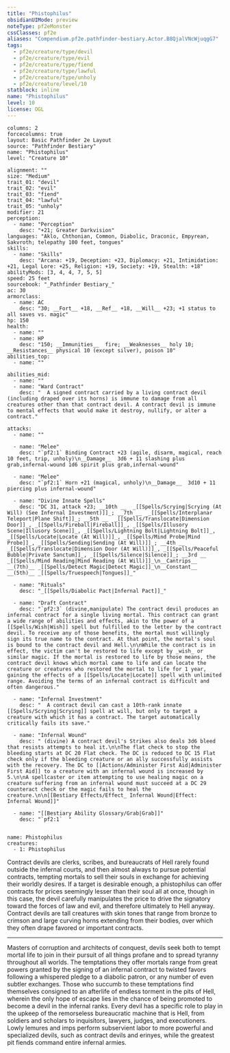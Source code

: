 ```yaml
---
title: "Phistophilus"
obsidianUIMode: preview
noteType: pf2eMonster
cssClasses: pf2e
aliases: "Compendium.pf2e.pathfinder-bestiary.Actor.B8QjalVNcWjuqgG7" 
tags:
  - pf2e/creature/type/devil
  - pf2e/creature/type/evil
  - pf2e/creature/type/fiend
  - pf2e/creature/type/lawful
  - pf2e/creature/type/unholy
  - pf2e/creature/level/10
statblock: inline
name: "Phistophilus"
level: 10
license: OGL
---
```


```statblock
columns: 2
forcecolumns: true
layout: Basic Pathfinder 2e Layout
source: "Pathfinder Bestiary"
name: "Phistophilus"
level: "Creature 10"

alignment: ""
size: "Medium"
trait_01: "devil"
trait_02: "evil"
trait_03: "fiend"
trait_04: "lawful"
trait_05: "unholy"
modifier: 21
perception:
  - name: "Perception"
    desc: "+21; Greater Darkvision"
languages: "Aklo, Chthonian, Common, Diabolic, Draconic, Empyrean, Sakvroth; telepathy 100 feet, tongues"
skills:
  - name: "Skills"
    desc: "Arcana: +19, Deception: +23, Diplomacy: +21, Intimidation: +21, Legal Lore: +25, Religion: +19, Society: +19, Stealth: +18"
abilityMods: [3, 4, 4, 7, 5, 5]
speed: 25 feet
sourcebook: "_Pathfinder Bestiary_"
ac: 30
armorclass:
  - name: AC
    desc: "30; __Fort__ +18, __Ref__ +18, __Will__ +23; +1 status to all saves vs. magic"
hp: 150
health:
  - name: ""
  - name: HP
    desc: "150; __Immunities__  fire; __Weaknesses__ holy 10; __Resistances__ physical 10 (except silver), poison 10"
abilities_top:
  - name: ""

abilities_mid:
  - name: ""
  - name: "Ward Contract"
    desc: "  A signed contract carried by a living contract devil (including draped over its horns) is immune to damage from all creatures other than that contract devil. A contract devil is immune to mental effects that would make it destroy, nullify, or alter a contract."

attacks:
  - name: ""

  - name: "Melee"
    desc: "`pf2:1` Binding Contract +23 (agile, disarm, magical, reach 10 feet, trip, unholy)\n__Damage__  3d6 + 11 slashing plus grab,infernal-wound 1d6 spirit plus grab,infernal-wound"

  - name: "Melee"
    desc: "`pf2:1` Horn +21 (magical, unholy)\n__Damage__  3d10 + 11 piercing plus infernal-wound"

  - name: "Divine Innate Spells"
    desc: "DC 31, attack +23; __10th __  _[[Spells/Scrying|Scrying (At Will) (See Infernal Investment)]]_; __7th __  _[[Spells/Interplanar Teleport|Plane Shift]]_; __5th __  _[[Spells/Translocate|Dimension Door]]_, _[[Spells/Fireball|Fireball]]_, _[[Spells/Illusory Scene|Illusory Scene]]_, _[[Spells/Lightning Bolt|Lightning Bolt]]_, _[[Spells/Locate|Locate (At Will)]]_, _[[Spells/Mind Probe|Mind Probe]]_, _[[Spells/Sending|Sending (At Will)]]_; __4th __  _[[Spells/Translocate|Dimension Door (At Will)]]_, _[[Spells/Peaceful Bubble|Private Sanctum]]_, _[[Spells/Silence|Silence]]_; __3rd __  _[[Spells/Mind Reading|Mind Reading (At Will)]]_\n__Cantrips__  __(7th)__ _[[Spells/Detect Magic|Detect Magic]]_\n__Constant__  __(5th)__ _[[Spells/Truespeech|Tongues]]_"

  - name: "Rituals"
    desc: "_[[Spells/Diabolic Pact|Infernal Pact]]_"

  - name: "Draft Contract"
    desc: "`pf2:3` (divine,manipulate) The contract devil produces an infernal contract for a single living mortal. This contract can grant a wide range of abilities and effects, akin to the power of a [[Spells/Wish|Wish]] spell but fulfilled to the letter by the contract devil. To receive any of those benefits, the mortal must willingly sign its true name to the contract. At that point, the mortal's soul is bound to the contract devil and Hell.\n\nWhile the contract is in effect, the victim can't be restored to life except by _wish_ or similar magic. If the mortal is restored to life by those means, the contract devil knows which mortal came to life and can locate the creature or creatures who restored the mortal to life for 1 year, gaining the effects of a [[Spells/Locate|Locate]] spell with unlimited range. Avoiding the terms of an infernal contract is difficult and often dangerous."

  - name: "Infernal Investment"
    desc: "  A contract devil can cast a 10th-rank innate [[Spells/Scrying|Scrying]] spell at will, but only to target a creature with which it has a contract. The target automatically critically fails its save."

  - name: "Infernal Wound"
    desc: " (divine) A contract devil's Strikes also deals 3d6 bleed that resists attempts to heal it.\n\nThe flat check to stop the bleeding starts at DC 20 Flat check. The DC is reduced to DC 15 Flat check only if the bleeding creature or an ally successfully assists with the recovery. The DC to [[Actions/Administer First Aid|Administer First Aid]] to a creature with an infernal wound is increased by 5.\n\nA spellcaster or item attempting to use healing magic on a creature suffering from an infernal wound must succeed at a DC 29 counteract check or the magic fails to heal the creature.\n\n[[Bestiary Effects/Effect_ Infernal Wound|Effect: Infernal Wound]]"

  - name: "[[Bestiary Ability Glossary/Grab|Grab]]"
    desc: "`pf2:1`  "
 
```

```encounter-table
name: Phistophilus
creatures:
  - 1: Phistophilus
```



Contract devils are clerks, scribes, and bureaucrats of Hell rarely found outside the infernal courts, and then almost always to pursue potential contracts, tempting mortals to sell their souls in exchange for achieving their worldly desires. If a target is desirable enough, a phistophilus can offer contracts for prices seemingly lesser than their soul all at once, though in this case, the devil carefully manipulates the price to drive the signatory toward the forces of law and evil, and therefore ultimately to Hell anyway. Contract devils are tall creatures with skin tones that range from bronze to crimson and large curving horns extending from their bodies, over which they often drape favored or important contracts.

* * *

Masters of corruption and architects of conquest, devils seek both to tempt mortal life to join in their pursuit of all things profane and to spread tyranny throughout all worlds. The temptations they offer mortals range from great powers granted by the signing of an infernal contract to twisted favors following a whispered pledge to a diabolic patron, or any number of even subtler exchanges. Those who succumb to these temptations find themselves consigned to an afterlife of endless torment in the pits of Hell, wherein the only hope of escape lies in the chance of being promoted to become a devil in the infernal ranks. Every devil has a specific role to play in the upkeep of the remorseless bureaucratic machine that is Hell, from soldiers and scholars to inquisitors, lawyers, judges, and executioners. Lowly lemures and imps perform subservient labor to more powerful and specialized devils, such as contract devils and erinyes, while the greatest pit fiends command entire infernal armies.

